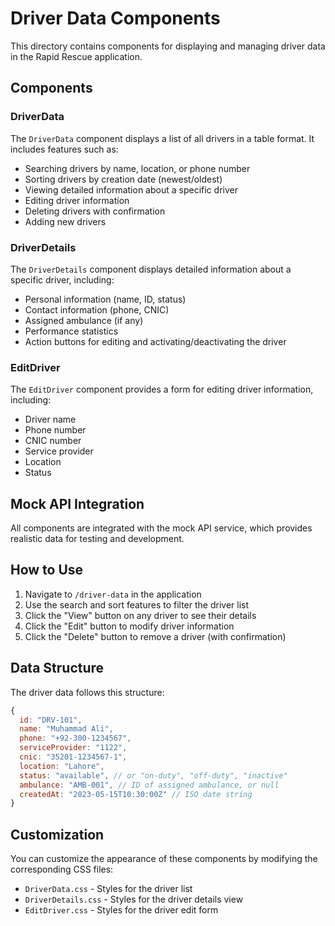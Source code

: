 # Driver Data Components

This directory contains components for displaying and managing driver data in the Rapid Rescue application.

## Components

### DriverData

The `DriverData` component displays a list of all drivers in a table format. It includes features such as:

- Searching drivers by name, location, or phone number
- Sorting drivers by creation date (newest/oldest)
- Viewing detailed information about a specific driver
- Editing driver information
- Deleting drivers with confirmation
- Adding new drivers

### DriverDetails

The `DriverDetails` component displays detailed information about a specific driver, including:

- Personal information (name, ID, status)
- Contact information (phone, CNIC)
- Assigned ambulance (if any)
- Performance statistics
- Action buttons for editing and activating/deactivating the driver

### EditDriver

The `EditDriver` component provides a form for editing driver information, including:

- Driver name
- Phone number
- CNIC number
- Service provider
- Location
- Status

## Mock API Integration

All components are integrated with the mock API service, which provides realistic data for testing and development.

## How to Use

1. Navigate to `/driver-data` in the application
2. Use the search and sort features to filter the driver list
3. Click the "View" button on any driver to see their details
4. Click the "Edit" button to modify driver information
5. Click the "Delete" button to remove a driver (with confirmation)

## Data Structure

The driver data follows this structure:

```javascript
{
  id: "DRV-101",
  name: "Muhammad Ali",
  phone: "+92-300-1234567",
  serviceProvider: "1122",
  cnic: "35201-1234567-1",
  location: "Lahore",
  status: "available", // or "on-duty", "off-duty", "inactive"
  ambulance: "AMB-001", // ID of assigned ambulance, or null
  createdAt: "2023-05-15T10:30:00Z" // ISO date string
}
```

## Customization

You can customize the appearance of these components by modifying the corresponding CSS files:

- `DriverData.css` - Styles for the driver list
- `DriverDetails.css` - Styles for the driver details view
- `EditDriver.css` - Styles for the driver edit form
